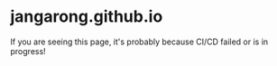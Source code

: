 # jangarong.github.io

If you are seeing this page, it's probably because CI/CD failed or is in progress!
